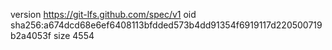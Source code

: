 version https://git-lfs.github.com/spec/v1
oid sha256:a674dcd68e6ef6408113bfdded573b4dd91354f6919117d220500719b2a4053f
size 4554
